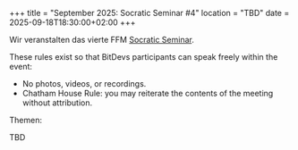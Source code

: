 +++
title = "September 2025: Socratic Seminar #4"
location = "TBD"
date = 2025-09-18T18:30:00+02:00
+++

Wir veranstalten das vierte FFM [Socratic Seminar](https://bitdevs.berlin/about/).

These rules exist so that BitDevs participants can speak freely within the event:
- No photos, videos, or recordings.
- Chatham House Rule: you may reiterate the contents of the meeting without attribution.

Themen:

TBD
